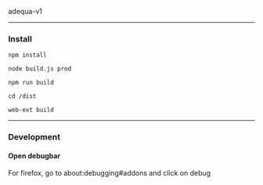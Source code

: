 adequa-v1

---

### Install

`npm install`

`node build.js prod`

`npm run build`

`cd /dist`

`web-ext build`


---

### Development 

#### Open debugbar

For firefox, go to about:debugging#addons and click on debug
